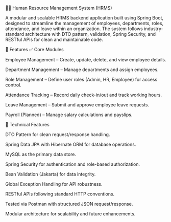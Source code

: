 🧑‍💼 Human Resource Management System (HRMS)

A modular and scalable HRMS backend application built using Spring Boot, designed to streamline the management of employees, departments, roles, attendance, and leave within an organization.
The system follows industry-standard architecture with DTO pattern, validation, Spring Security, and RESTful APIs for clean and maintainable code.

🚀 Features
✅ Core Modules

Employee Management – Create, update, delete, and view employee details.

Department Management – Manage departments and assign employees.

Role Management – Define user roles (Admin, HR, Employee) for access control.

Attendance Tracking – Record daily check-in/out and track working hours.

Leave Management – Submit and approve employee leave requests.

Payroll (Planned) – Manage salary calculations and payslips.

🧩 Technical Features

DTO Pattern for clean request/response handling.

Spring Data JPA with Hibernate ORM for database operations.

MySQL as the primary data store.

Spring Security for authentication and role-based authorization.

Bean Validation (Jakarta) for data integrity.

Global Exception Handling for API robustness.

RESTful APIs following standard HTTP conventions.

Tested via Postman with structured JSON request/response.

Modular architecture for scalability and future enhancements.
